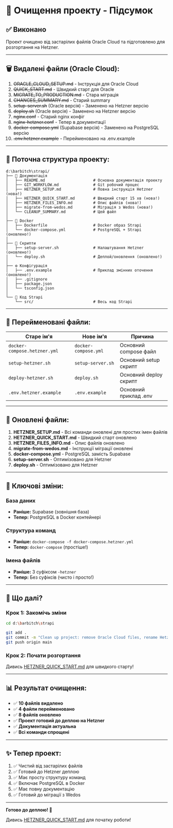 # 🧹 Очищення проекту - Підсумок

## ✅ Виконано

Проект очищено від застарілих файлів Oracle Cloud та підготовлено для розгортання на Hetzner.

---

## 🗑️ Видалені файли (Oracle Cloud):

1. ~~ORACLE_CLOUD_SETUP.md~~ - Інструкція для Oracle Cloud
2. ~~QUICK_START.md~~ - Швидкий старт для Oracle
3. ~~MIGRATE_TO_PRODUCTION.md~~ - Стара міграція
4. ~~CHANGES_SUMMARY.md~~ - Старий summary
5. ~~setup-server.sh~~ (Oracle версія) - Заменено на Hetzner версію
6. ~~deploy.sh~~ (Oracle версія) - Заменено на Hetzner версію
7. ~~nginx.conf~~ - Старий nginx конфіг
8. ~~nginx-hetzner.conf~~ - Тепер в документації
9. ~~docker-compose.yml~~ (Supabase версія) - Заменено на PostgreSQL версію
10. ~~.env.hetzner.example~~ - Перейменовано на .env.example

---

## 📁 Поточна структура проекту:

```
d:\barbitch\strapi/
├── 📘 Документація
│   ├── README.md                     # Основна документація проекту
│   ├── GIT_WORKFLOW.md               # Git робочий процес
│   ├── HETZNER_SETUP.md              # Повна інструкція Hetzner (нова!)
│   ├── HETZNER_QUICK_START.md        # Швидкий старт 15 хв (нова!)
│   ├── HETZNER_FILES_INFO.md         # Опис файлів (нова!)
│   ├── migrate-from-wedos.md         # Міграція з Wedos (нова!)
│   └── CLEANUP_SUMMARY.md            # Цей файл
│
├── 🐳 Docker
│   ├── Dockerfile                    # Docker образ Strapi
│   └── docker-compose.yml            # PostgreSQL + Strapi (оновлено!)
│
├── 🔧 Скрипти
│   ├── setup-server.sh               # Налаштування Hetzner (оновлено!)
│   └── deploy.sh                     # Деплой/оновлення (оновлено!)
│
├── ⚙️ Конфігурація
│   ├── .env.example                  # Приклад змінних оточення (оновлено!)
│   ├── .gitignore
│   ├── package.json
│   └── tsconfig.json
│
└── 📂 Код Strapi
    └── src/                          # Весь код Strapi
```

---

## 🔄 Перейменовані файли:

| Старе ім'я | Нове ім'я | Причина |
|-----------|-----------|---------|
| `docker-compose.hetzner.yml` | `docker-compose.yml` | Основний compose файл |
| `setup-hetzner.sh` | `setup-server.sh` | Основний setup скрипт |
| `deploy-hetzner.sh` | `deploy.sh` | Основний deploy скрипт |
| `.env.hetzner.example` | `.env.example` | Основний приклад .env |

---

## 📝 Оновлені файли:

1. **HETZNER_SETUP.md** - Всі команди оновлені для простих імен файлів
2. **HETZNER_QUICK_START.md** - Швидкий старт оновлено
3. **HETZNER_FILES_INFO.md** - Опис файлів оновлено
4. **migrate-from-wedos.md** - Інструкції міграції оновлені
5. **docker-compose.yml** - PostgreSQL замість Supabase
6. **setup-server.sh** - Оптимізовано для Hetzner
7. **deploy.sh** - Оптимізовано для Hetzner

---

## 🎯 Ключові зміни:

### База даних
- **Раніше:** Supabase (зовнішня база)
- **Тепер:** PostgreSQL в Docker контейнері

### Структура команд
- **Раніше:** `docker-compose -f docker-compose.hetzner.yml`
- **Тепер:** `docker-compose` (простіше!)

### Імена файлів
- **Раніше:** З суфіксом `-hetzner`
- **Тепер:** Без суфіксів (чисто і просто!)

---

## 🚀 Що далі?

### Крок 1: Закомічь зміни
```bash
cd d:\barbitch\strapi

git add .
git commit -m "Clean up project: remove Oracle Cloud files, rename Hetzner files to defaults"
git push origin main
```

### Крок 2: Почати розгортання
Дивись [HETZNER_QUICK_START.md](./HETZNER_QUICK_START.md) для швидкого старту!

---

## 📊 Результат очищення:

- ✅ **10 файлів видалено**
- ✅ **4 файли перейменовано**
- ✅ **8 файлів оновлено**
- ✅ **Проект готовий до деплою на Hetzner**
- ✅ **Документація актуальна**
- ✅ **Всі команди спрощені**

---

## ✨ Тепер проект:

1. ✅ Чистий від застарілих файлів
2. ✅ Готовий до Hetzner деплою
3. ✅ Має просту структуру команд
4. ✅ Включає PostgreSQL в Docker
5. ✅ Має повну документацію
6. ✅ Готовий до міграції з Wedos

---

**Готово до деплою! 🎉**

Дивись [HETZNER_QUICK_START.md](./HETZNER_QUICK_START.md) для початку роботи!
